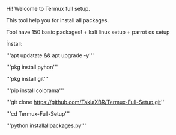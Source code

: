 Hi! Welcome to Termux full setup.

This tool help you for install all packages.

Tool have 150 basic packages! + kali linux setup + parrot os setup

İnstall:

'''apt updatate && apt upgrade -y'''



'''pkg install pyhon'''



'''pkg install git'''



'''pip install colorama'''



'''git clone https://github.com/TaklaXBR/Termux-Full-Setup.git'''


'''cd Termux-Full-Setup'''


'''python installallpackages.py'''
